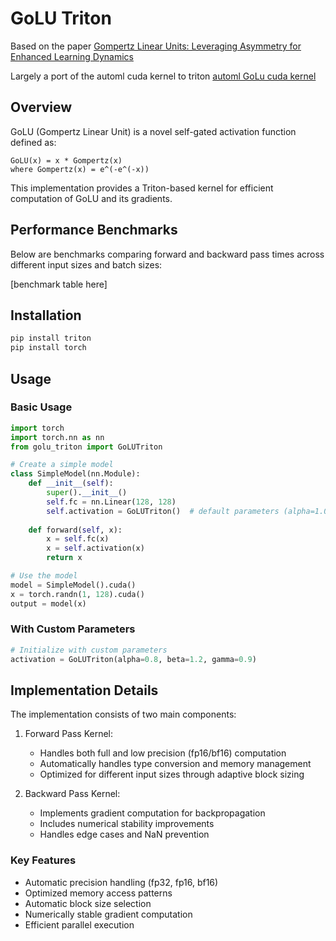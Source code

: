 # GoLU Triton

Based on the paper [Gompertz Linear Units: Leveraging Asymmetry for Enhanced Learning Dynamics](https://arxiv.org/abs/2502.03654)

Largely a port of the automl cuda kernel to triton [automl GoLu cuda kernel](https://github.com/automl/GoLU/tree/main)

## Overview

GoLU (Gompertz Linear Unit) is a novel self-gated activation function defined as:

```
GoLU(x) = x * Gompertz(x)
where Gompertz(x) = e^(-e^(-x))
```

This implementation provides a Triton-based kernel for efficient computation of GoLU and its gradients.

## Performance Benchmarks

Below are benchmarks comparing forward and backward pass times across different input sizes and batch sizes:

[benchmark table here]

## Installation

```bash
pip install triton
pip install torch
```

## Usage

### Basic Usage
```python
import torch
import torch.nn as nn
from golu_triton import GoLUTriton

# Create a simple model
class SimpleModel(nn.Module):
    def __init__(self):
        super().__init__()
        self.fc = nn.Linear(128, 128)
        self.activation = GoLUTriton()  # default parameters (alpha=1.0, beta=1.0, gamma=1.0)
    
    def forward(self, x):
        x = self.fc(x)
        x = self.activation(x)
        return x

# Use the model
model = SimpleModel().cuda()
x = torch.randn(1, 128).cuda()
output = model(x)
```

### With Custom Parameters
```python
# Initialize with custom parameters
activation = GoLUTriton(alpha=0.8, beta=1.2, gamma=0.9)
```

## Implementation Details

The implementation consists of two main components:

1. Forward Pass Kernel:
   - Handles both full and low precision (fp16/bf16) computation
   - Automatically handles type conversion and memory management
   - Optimized for different input sizes through adaptive block sizing

2. Backward Pass Kernel:
   - Implements gradient computation for backpropagation
   - Includes numerical stability improvements
   - Handles edge cases and NaN prevention

### Key Features

- Automatic precision handling (fp32, fp16, bf16)
- Optimized memory access patterns
- Automatic block size selection
- Numerically stable gradient computation
- Efficient parallel execution
